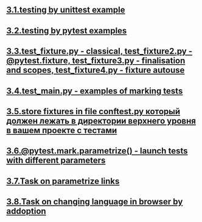 ## [3.1.testing by unittest example](./3.1.Unittest)
## [3.2.testing by pytest examples](./3.2.PyTest)
## [3.3.test_fixture.py - classical, test_fixture2.py - @pytest.fixture, test_fixture3.py - finalisation and scopes, test_fixture4.py - fixture autouse](./3.3.Fixtures)
## [3.4.test_main.py - examples of marking tests](./3.4.Marks)
## [3.5.store fixtures in file conftest.py который должен лежать в директории верхнего уровня в вашем проекте с тестами](./3.5.Conftest)
## [3.6.@pytest.mark.parametrize() - launch tests with different parameters](./3.6.Parametrize)
## [3.7.Task on parametrize links](./3.7.task1)
## [3.8.Task on changing language in browser by addoption](./3.8.TaskMain)